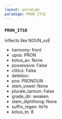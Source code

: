 ```yaml
---
layout: paradigm
paradigm: PRON_ITSE
---
```

### ` PRON_ITSE `

inflects like NOUN_xxE
* harmony: front
* upos: PRON
* kotus_av: None
* possessive: False
* clitics: False
* deletion: 
* pos: PRONOUN
* stem_vowel: None
* plurale_tantum: False
* grade_dir: weaken
* stem_diphthong: None
* suffix_regex: its?e
* kotus_tn: 8
